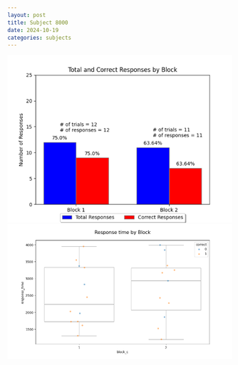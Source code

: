```yaml
---
layout: post
title: Subject 8000
date: 2024-10-19
categories: subjects
---
```


![](data/8000/run-18/8000_ATS_responses.png)
![](data/8000/run-18/8000_ATS_rt.png)
